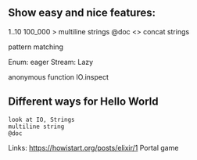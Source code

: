 Show easy and nice features:
---------------------------
1..10
100_000
\>
multiline strings
@doc
<> concat strings

pattern matching

Enum: eager
Stream: Lazy

anonymous function
IO.inspect

Different ways for Hello World
------------------------------
	look at IO, Strings
	multiline string
	@doc



Links:
https://howistart.org/posts/elixir/1  Portal game

